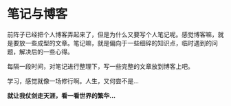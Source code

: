 # 笔记与博客
前阵子已经把个人博客弄起来了，但是为什么又要写个人笔记呢。感觉博客嘛，就是要放一些成型的文章。笔记嘛，就是偏向于一些细碎的知识点，临时遇到的问题，解决后的一些心得。

每隔一段时间，对笔记进行整理下，写一些完整的文章放到博客上吧。

学习，感觉就像一场修行啊。人生，又何尝不是...

**就让我仗剑走天涯，看一看世界的繁华...**

